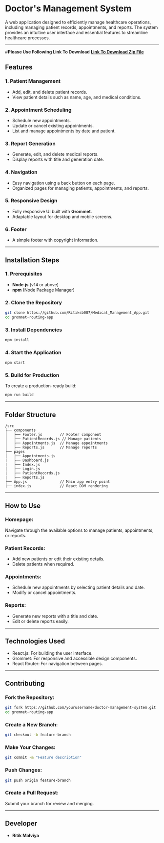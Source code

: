 # **Doctor's Management System**

A web application designed to efficiently manage healthcare operations, including managing patient records, appointments, and reports. The system provides an intuitive user interface and essential features to streamline healthcare processes.

---
#**Please Use Following Link To Download**
[**Link To Download Zip File**](https://drive.google.com/file/d/1eqmFjZRqRDl4E2rqviSTetA7WoVd-2qp/view?usp=sharing)


## **Features**

### **1. Patient Management**
- Add, edit, and delete patient records.
- View patient details such as name, age, and medical conditions.

### **2. Appointment Scheduling**
- Schedule new appointments.
- Update or cancel existing appointments.
- List and manage appointments by date and patient.

### **3. Report Generation**
- Generate, edit, and delete medical reports.
- Display reports with title and generation date.

### **4. Navigation**
- Easy navigation using a back button on each page.
- Organized pages for managing patients, appointments, and reports.

### **5. Responsive Design**
- Fully responsive UI built with **Grommet**.
- Adaptable layout for desktop and mobile screens.

### **6. Footer**
- A simple footer with copyright information.

---

## **Installation Steps**

### **1. Prerequisites**
- **Node.js** (v14 or above)
- **npm** (Node Package Manager)

### **2. Clone the Repository**
```bash
git clone https://github.com/Ritiksb007/Medical_Management_App.git
cd grommet-routing-app
```

### **3. Install Dependencies**
```bash
npm install
```

### **4. Start the Application**
```bash
npm start
```

### **5. Build for Production**
To create a production-ready build:
```bash
npm run build
```

---

## **Folder Structure**
```plaintext
/src
├── components
│   ├── Footer.js        // Footer component
│   ├── PatientRecords.js // Manage patients
│   ├── Appointments.js  // Manage appointments
│   ├── Reports.js       // Manage reports
├── pages
|   ├── Appointments.js
|   ├── Dashboard.js
|   ├── Index.js
|   ├── Login.js
|   ├── PatientRecords.js
|   ├── Reports.js
├── App.js               // Main app entry point
├── index.js             // React DOM rendering
```

---

## **How to Use**

### **Homepage:**
Navigate through the available options to manage patients, appointments, or reports.

### **Patient Records:**
- Add new patients or edit their existing details.
- Delete patients when required.

### **Appointments:**
- Schedule new appointments by selecting patient details and date.
- Modify or cancel appointments.

### **Reports:**
- Generate new reports with a title and date.
- Edit or delete reports easily.

---

## **Technologies Used**
- React.js: For building the user interface.
- Grommet: For responsive and accessible design components.
- React Router: For navigation between pages.

---

## **Contributing**

### **Fork the Repository:**
```bash
git fork https://github.com/yourusername/doctor-management-system.git
cd grommet-routing-app
```

### **Create a New Branch:**
```bash
git checkout -b feature-branch
```

### **Make Your Changes:**
```bash
git commit -m "Feature description"
```

### **Push Changes:**
```bash
git push origin feature-branch
```

### **Create a Pull Request:**
Submit your branch for review and merging.

---

## **Developer**
- **Ritik Malviya**  
